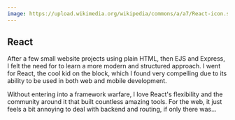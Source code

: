 ```yaml
---
image: https://upload.wikimedia.org/wikipedia/commons/a/a7/React-icon.svg
---
```


## React

After a few small website projects using plain HTML, then EJS and Express, I felt the need for to learn a more modern and structured approach. I went for React, the cool kid on the block, which I found very compelling due to its ability to be used in both web and mobile development.

Without entering into a framework warfare, I love React's flexibility and the community around it that built countless amazing tools. For the web, it just feels a bit annoying to deal with backend and routing, if only there was...